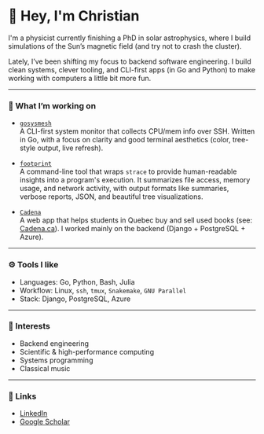 # 👋 Hey, I'm Christian

I'm a physicist currently finishing a PhD in solar astrophysics, where I build simulations of the Sun’s magnetic field (and try not to crash the cluster).

Lately, I’ve been shifting my focus to backend software engineering. I build clean systems, clever tooling, and CLI-first apps (in Go and Python) to make working with computers a little bit more fun.


---

### 🔭 What I’m working on

- [`gosysmesh`](https://github.com/ChristianThibeault/gosysmesh)  
  A CLI-first system monitor that collects CPU/mem info over SSH. Written in Go, with a focus on clarity and good terminal aesthetics (color, tree-style output, live refresh).

- [`footprint`](https://github.com/ChristianThibeault/footprint)  
  A command-line tool that wraps `strace` to provide human-readable insights into a program's execution. It summarizes file access, memory usage, and network activity, with output formats like summaries, verbose reports, JSON, and beautiful tree visualizations.
  
- [`Cadena`](https://github.com/Cadena-Platform/Cadena)  
  A web app that helps students in Quebec buy and sell used books (see: [Cadena.ca](https://www.cadena.ca)). I worked mainly on the backend (Django + PostgreSQL + Azure).


---

### ⚙️ Tools I like

- Languages: Go, Python, Bash, Julia  
- Workflow: Linux, `ssh`, `tmux`, `Snakemake`, `GNU Parallel`  
- Stack: Django, PostgreSQL, Azure

---

### 🧠 Interests

- Backend engineering  
- Scientific & high-performance computing  
- Systems programming  
- Classical music

---

### 🔗 Links

- [LinkedIn](https://www.linkedin.com/in/christian-thibeault-980317160)  
- [Google Scholar](https://scholar.google.com/citations?user=oRmkwSwAAAAJ&hl=en)
